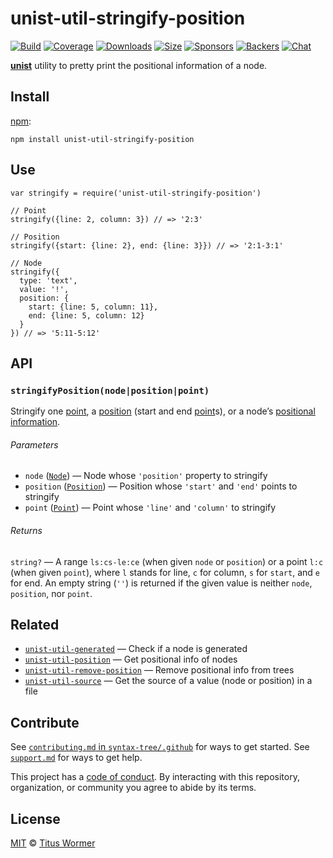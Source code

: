 unist-util-stringify-position
=============================

[![Build](https://img.shields.io/travis/syntax-tree/unist-util-stringify-position.svg)](https://travis-ci.org/syntax-tree/unist-util-stringify-position) [![Coverage](https://img.shields.io/codecov/c/github/syntax-tree/unist-util-stringify-position.svg)](https://codecov.io/github/syntax-tree/unist-util-stringify-position) [![Downloads](https://img.shields.io/npm/dm/unist-util-stringify-position.svg)](https://www.npmjs.com/package/unist-util-stringify-position) [![Size](https://img.shields.io/bundlephobia/minzip/unist-util-stringify-position.svg)](https://bundlephobia.com/result?p=unist-util-stringify-position) [![Sponsors](https://opencollective.com/unified/sponsors/badge.svg)](https://opencollective.com/unified) [![Backers](https://opencollective.com/unified/backers/badge.svg)](https://opencollective.com/unified) [![Chat](https://img.shields.io/badge/chat-spectrum-7b16ff.svg)](https://spectrum.chat/unified/syntax-tree)

[**unist**](https://github.com/syntax-tree/unist) utility to pretty print the positional information of a node.

Install
-------

[npm](https://docs.npmjs.com/cli/install):

    npm install unist-util-stringify-position

Use
---

    var stringify = require('unist-util-stringify-position')

    // Point
    stringify({line: 2, column: 3}) // => '2:3'

    // Position
    stringify({start: {line: 2}, end: {line: 3}}) // => '2:1-3:1'

    // Node
    stringify({
      type: 'text',
      value: '!',
      position: {
        start: {line: 5, column: 11},
        end: {line: 5, column: 12}
      }
    }) // => '5:11-5:12'

API
---

### `stringifyPosition(node|position|point)`

Stringify one [point](https://github.com/syntax-tree/unist#point), a [position](https://github.com/syntax-tree/unist#position) (start and end [point](https://github.com/syntax-tree/unist#point)s), or a node’s [positional information](https://github.com/syntax-tree/unist#positional-information).

###### Parameters

-   `node` ([`Node`](https://github.com/syntax-tree/unist#node)) — Node whose `'position'` property to stringify
-   `position` ([`Position`](https://github.com/syntax-tree/unist#position)) — Position whose `'start'` and `'end'` points to stringify
-   `point` ([`Point`](https://github.com/syntax-tree/unist#point)) — Point whose `'line'` and `'column'` to stringify

###### Returns

`string?` — A range `ls:cs-le:ce` (when given `node` or `position`) or a point `l:c` (when given `point`), where `l` stands for line, `c` for column, `s` for `start`, and `e` for end. An empty string (`''`) is returned if the given value is neither `node`, `position`, nor `point`.

Related
-------

-   [`unist-util-generated`](https://github.com/syntax-tree/unist-util-generated) — Check if a node is generated
-   [`unist-util-position`](https://github.com/syntax-tree/unist-util-position) — Get positional info of nodes
-   [`unist-util-remove-position`](https://github.com/syntax-tree/unist-util-remove-position) — Remove positional info from trees
-   [`unist-util-source`](https://github.com/syntax-tree/unist-util-source) — Get the source of a value (node or position) in a file

Contribute
----------

See [`contributing.md` in `syntax-tree/.github`](https://github.com/syntax-tree/.github/blob/master/contributing.md) for ways to get started. See [`support.md`](https://github.com/syntax-tree/.github/blob/master/support.md) for ways to get help.

This project has a [code of conduct](https://github.com/syntax-tree/.github/blob/master/code-of-conduct.md). By interacting with this repository, organization, or community you agree to abide by its terms.

License
-------

[MIT](license) © [Titus Wormer](https://wooorm.com)
